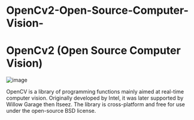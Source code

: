 # OpenCv2-Open-Source-Computer-Vision-

# OpenCv2 (Open Source Computer Vision)

![image](https://user-images.githubusercontent.com/68801296/92073824-408b2f80-edd2-11ea-9b69-3c5800680164.png)

OpenCV is a library of programming functions mainly aimed at real-time computer vision. Originally developed by Intel, it was later supported by Willow Garage then Itseez. The library is cross-platform and free for use under the open-source BSD license.
